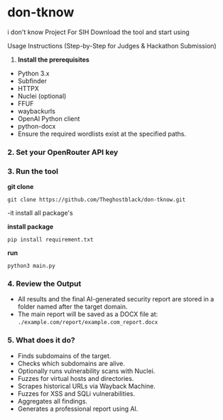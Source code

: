 # don-tknow
i don't know
Project For SIH Download the tool and start using


Usage Instructions (Step-by-Step for Judges & Hackathon Submission)

 1. **Install the prerequisites**
- Python 3.x
- Subfinder
- HTTPX
- Nuclei (optional)
- FFUF
- waybackurls
- OpenAI Python client
- python-docx
- Ensure the required wordlists exist at the specified paths.

### 2. **Set your OpenRouter API key**


### 3. **Run the tool**
**git clone**
```shell
git clone https://github.com/Theghostblack/don-tknow.git
```
-it install all package's

**install package**
```shell
pip install requirement.txt
```
**run**
```shell
python3 main.py
```

### 4. **Review the Output**
- All results and the final AI-generated security report are stored in a folder named after the target domain.
- The main report will be saved as a DOCX file at:  
  `./example.com/report/example.com_report.docx`

### 5. **What does it do?**
- Finds subdomains of the target.
- Checks which subdomains are alive.
- Optionally runs vulnerability scans with Nuclei.
- Fuzzes for virtual hosts and directories.
- Scrapes historical URLs via Wayback Machine.
- Fuzzes for XSS and SQLi vulnerabilities.
- Aggregates all findings.
- Generates a professional report using AI.
